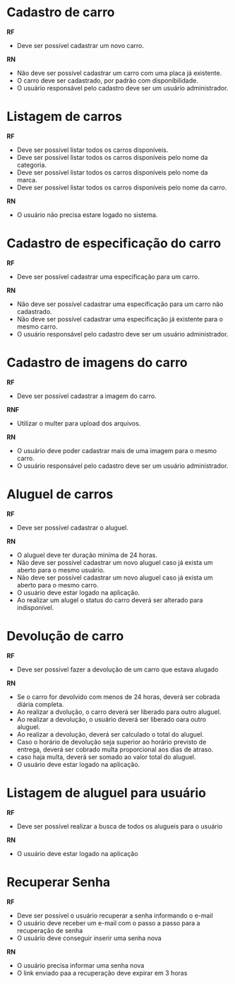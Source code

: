 # Cadastro de carro

**RF**
- Deve ser possível cadastrar um novo carro.

**RN**
- Não deve ser possível cadastrar um carro com uma placa já existente.
- O carro deve ser cadastrado, por padrão com disponibilidade.
- O usuário responsável pelo cadastro deve ser um usuário administrador.

# Listagem de carros

**RF** 
- Deve ser possível listar todos os carros disponíveis.
- Deve ser possível listar todos os carros disponíveis pelo nome da categoria.
- Deve ser possível listar todos os carros disponíveis pelo nome da marca.
- Deve ser possível listar todos os carros disponíveis pelo nome da carro. 

**RN**
- O usuário não precisa estare logado no sistema.

# Cadastro de especificação do carro

**RF**
- Deve ser possível cadastrar uma especificação para um carro.

**RN**
- Não deve ser possível cadastrar uma especificação para um carro não cadastrado.
- Não deve ser possível cadastrar uma especificação já existente para o mesmo carro.
- O usuário responsável pelo cadastro deve ser um usuário administrador.

# Cadastro de imagens do carro

**RF**
- Deve ser possível cadastrar a imagem do carro.

**RNF**
- Utilizar o multer para upload dos arquivos.

**RN**
- O usuário deve poder cadastrar mais de uma imagem para o mesmo carro.
- O usuário responsável pelo cadastro deve ser um usuário administrador.

# Aluguel de carros

**RF**
- Deve ser possível cadastrar o aluguel.

**RN**
- O aluguel deve ter duração miníma de 24 horas.
- Não deve ser possível cadastrar um novo aluguel caso já exista um aberto para o mesmo usuário.
- Não deve ser possível cadastrar um novo aluguel caso já exista um aberto para o mesmo carro.
- O usuário deve estar logado na aplicação.
- Ao realizar um alugel o status do carro deverá ser alterado para indisponível.

# Devolução de carro

**RF**
- Deve ser possível fazer a devolução de um carro que estava alugado

**RN**
- Se o carro for devolvido com menos de 24 horas, deverá ser cobrada diária completa.
- Ao realizar a dvolução, o carro deverá ser liberado para outro aluguel.
- Ao realizar a devolução, o usuário deverá ser liberado oara outro aluguel.
- Ao realizar a devolução, deverá ser calculado o total do aluguel.
- Caso o horário de devolução seja superior ao horário previsto de entrega, deverá ser cobrado multa proporcional aos dias de atraso.
- caso haja multa, deverá ser somado ao valor total do aluguel. 
- O usuário deve estar logado na aplicação. 

# Listagem de aluguel para usuário

**RF**
- Deve ser possível realizar a busca de todos os alugueis para o usuário

**RN**
- O usuário deve estar logado na aplicação

# Recuperar Senha

**RF**
- Deve ser possível o usuário recuperar a senha informando o e-mail
- O usuário deve receber um e-mail com o passo a passo para a recuperação de senha
- O usuário deve conseguir inserir uma senha nova

**RN**
- O usuário precisa informar uma senha nova
- O link enviado paa a recuperação deve expirar em 3 horas